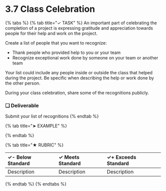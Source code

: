 # 3.7 Class Celebration

{% tabs %}
{% tab title="✓ TASK" %}
An important part of celebrating the completion of a project is expressing gratitude and appreciation towards people for their help and work on the project.

Create a list of people that you want to recognize:

* Thank people who provided help to you or your team
* Recognize exceptional work done by someone on your team or another team

Your list could include any people inside or outside the class that helped during the project. Be specific when describing the help or work done by the other person.

During your class celebration, share some of the recognitions publicly.

### **❏ Deliverable**

Submit your list of recognitions
{% endtab %}

{% tab title="➤ EXAMPLE" %}

{% endtab %}

{% tab title="★ RUBRIC" %}


| **✓- Below Standard** | **✓ Meets Standard** | **✓+ Exceeds Standard** |
| :--- | :--- | :--- |
| Description | Description | Description |
{% endtab %}
{% endtabs %}


